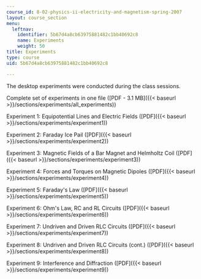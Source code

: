 ```yaml
---
course_id: 8-02-physics-ii-electricity-and-magnetism-spring-2007
layout: course_section
menu:
  leftnav:
    identifier: 5b67d4a8cb63975881482c1bb40692c8
    name: Experiments
    weight: 50
title: Experiments
type: course
uid: 5b67d4a8cb63975881482c1bb40692c8

---
```


The desktop experiments were conducted during the class sessions.

Complete set of experiments in one file ([PDF - 3.1 MB]({{< baseurl >}}/sections/experiments/all_experiments))

Experiment 1: Equipotential Lines and Electric Fields ([PDF]({{< baseurl >}}/sections/experiments/experiment1))

Experiment 2: Faraday Ice Pail ([PDF]({{< baseurl >}}/sections/experiments/experiment2))

Experiment 3: Magnetic Fields of a Bar Magnet and Helmholtz Coil ([PDF]({{< baseurl >}}/sections/experiments/experiment3))

Experiment 4: Forces and Torques on Magnetic Dipoles ([PDF]({{< baseurl >}}/sections/experiments/experiment4))

Experiment 5: Faraday's Law ([PDF]({{< baseurl >}}/sections/experiments/experiment5))

Experiment 6: Ohm's Law, RC and RL Circuits ([PDF]({{< baseurl >}}/sections/experiments/experiment6))

Experiment 7: Undriven and Driven RLC Circuits ([PDF]({{< baseurl >}}/sections/experiments/experiment7))

Experiment 8: Undriven and Driven RLC Circuits (cont.) ([PDF]({{< baseurl >}}/sections/experiments/experiment8))

Experiment 9: Interference and Diffraction ([PDF]({{< baseurl >}}/sections/experiments/experiment9))